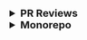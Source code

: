<details >
 <summary style="font-size: large; font-weight: bold">PR Reviews</summary>


Code Review is a powerful tool that:

- Helps team members adapt their mental model of the system as it’s changing
- Ensures the change correctly solves the problem
- Opens discussion for strengths and weaknesses of a design
- Catches bugs before they get to production
- Keeps the code style and organization consistent
- It’s helpful to think of these benefits as a hierarchy of needs.

![img.png](img.png)

Referred from: https://blakesmith.me/2015/02/09/code-review-essentials-for-software-teams.html

----
</details>


<details >
 <summary style="font-size: large; font-weight: bold">Monorepo</summary>

### Why we need monorepo?

- Manage multiple packages in single git repo
  ![img_57.png](img_57.png)
- Give visibility of whole codebase of a Org/Business Unit
  ![img_58.png](img_58.png)
- Consistency using different things across codebase like Eslint config, documentation etc
  ![img_59.png](img_59.png)
- The most powerful feature is dependency management. In monorepo once there is change in one place it will instantly reflect on dependent part of the code
  ![img_60.png](img_60.png)
- Third party library are also managed such that it dedupe all the shared package across multiple app
  ![img_61.png](img_61.png)
- It also make CI/CD fast, since whole codebase is unified already hence making build and testing easy
  ![img_62.png](img_62.png)


### Issue with monorepo

Over the time whole repo will grow BIG
- It will slow down build
  ![img_63.png](img_63.png)
- IDE will lag to process all the git history
  ![img_64.png](img_64.png)
- On CI server it will take insane time to run all test
  ![img_65.png](img_65.png)


### Solution

1. To solve these issue big tech Facebook created Buck, Google created Blaze etc tools
   ![img_66.png](img_66.png)

2.
- We can also use our package manager (npm, yarn) to solve this
  ![img_67.png](img_67.png)
  ![img_68.png](img_68.png)
  ![img_69.png](img_69.png)

We need to create `workspace` for our `apps`, `packages` etc this will dedupe any duplicate library

- It also help orchestrate script such that we can run test and other things for all apps at once

3. In above solution we have issue downloading dependency on our system for all apps. We can use `pnpm` to solve this
   ![img_70.png](img_70.png)
   Its a drop in replacement to solve this issue
   ![img_71.png](img_71.png)

4. Even with above solution we still have issue of rebuilding & recompiling all apps at once. Hence we
   need much better tool to address this
   ![img_72.png](img_72.png)
   ![img_73.png](img_73.png)
- It will smartly detect what need to be tested and what need to rebuild whenever there is change in file system
  ![img_74.png](img_74.png)
  ![img_75.png](img_75.png)

![img_76.png](img_76.png)

Referred Video: https://youtu.be/9iU_IE6vnJ8?si=cwsq2R7YDKw7ajuu


<details >
 <summary style="font-size: large; font-weight: bold">🔍 Exhaustive Monorepo Tools Comparison</summary>

Good video explaining best monorepo setup: https://www.youtube.com/watch?v=hRyU0bN7qhw&t=1s


## 1. **NPM Workspaces** (Built-in)

### Overview
Native npm feature (npm 7+) for managing multiple packages.

### Pros ✅
- **Zero additional dependencies** - built into npm
- Simple to set up - just add `workspaces` field to root `package.json`
- Automatic dependency hoisting
- Native support - no learning curve if you know npm
- Good for simple monorepos
- Works with existing npm scripts

### Cons ❌
- **No task orchestration** - can't run scripts across packages intelligently
- **No caching** - rebuilds everything every time
- **No dependency graph awareness** - must manually order builds
- No visualization tools
- Basic features compared to dedicated tools
- Poor performance for large monorepos

### Best For
- Small monorepos (2-5 packages)
- Teams already using npm
- Simple projects without complex build dependencies

### Setup Complexity: ⭐ (Very Easy)
### Performance: ⭐⭐ (Poor at scale)
### Ecosystem: ⭐⭐⭐ (Native npm)

---

## 2. **Yarn Workspaces** (Classic & Berry)

### Overview
Yarn's native workspace management (similar to npm workspaces but more mature).

### Pros ✅
- Built into Yarn (no extra packages)
- Better performance than npm workspaces
- Excellent dependency hoisting
- **Yarn Berry (v2+)** has Plug'n'Play for faster installs
- Good CLI for running workspace commands
- `yarn workspace <name> <command>` syntax
- Better error messages than npm

### Cons ❌
- Still **no intelligent caching**
- **No task orchestration** - no parallel/sequential build intelligence
- Yarn Berry adoption is still growing (breaking changes from v1)
- No built-in visualization
- Must manage build order manually

### Best For
- Small to medium monorepos
- Teams comfortable with Yarn
- Projects needing better DX than npm workspaces

### Setup Complexity: ⭐ (Very Easy)
### Performance: ⭐⭐⭐ (Good dependency management)
### Ecosystem: ⭐⭐⭐⭐ (Mature, wide adoption)

---

## 3. **PNPM Workspaces** ⭐ HIGHLY RECOMMENDED

### Overview
Fast, disk-efficient package manager with first-class workspace support.

### Pros ✅
- **Fastest installs** - uses content-addressable storage (symlinks)
- **Best disk efficiency** - saves 2-3x disk space vs npm/yarn
- **Strict dependency isolation** - prevents phantom dependencies
- Built-in workspace support via `pnpm-workspace.yaml`
- Excellent monorepo support out of the box
- Can run commands in topological order: `pnpm -r --workspace-concurrency=1 build`
- Growing ecosystem and adoption
- Compatible with npm packages
- Better security (stricter dependency resolution)

### Cons ❌
- **No advanced caching** like Turborepo (still runs all tasks)
- **No distributed caching**
- Some edge case compatibility issues with older packages
- Smaller community than npm/yarn (but growing fast)
- Learning curve if team is unfamiliar with pnpm

### Best For
- **Most modern monorepos** - great balance of simplicity and features
- Large codebases where disk space matters
- Teams wanting performance without complexity
- **Recommended if you want workspace features without heavy tooling**

### Setup Complexity: ⭐⭐ (Easy - just add `pnpm-workspace.yaml`)
### Performance: ⭐⭐⭐⭐⭐ (Excellent)
### Ecosystem: ⭐⭐⭐⭐ (Rapidly growing)

---

## 4. **Lerna** (Classic Monorepo Tool)

### Overview
One of the original monorepo tools, now in maintenance mode (sold to Nx team).

### Pros ✅
- **Mature and battle-tested** (used by Babel, Jest, etc.)
- Excellent versioning and publishing workflows
- `lerna publish` handles complex release scenarios
- Independent or fixed versioning modes
- Good for library publishers
- Can use with npm/yarn/pnpm workspaces underneath

### Cons ❌
- **No longer actively developed** (Nx team maintains it minimally)
- **No caching** by default
- **Poor performance** - slow task execution
- Being replaced by Nx in most cases
- Overhead for simple use cases
- Outdated architecture compared to modern tools

### Best For
- **Legacy projects already using Lerna**
- Publishing multiple npm packages with coordinated releases
- **NOT recommended for new projects** - use Turborepo or Nx instead

### Setup Complexity: ⭐⭐⭐ (Moderate)
### Performance: ⭐⭐ (Slow)
### Ecosystem: ⭐⭐⭐ (Mature but declining)

---

## 5. **Nx** ⭐ BEST FOR LARGE ENTERPRISES

### Overview
Powerful, full-featured monorepo build system with advanced capabilities.

### Pros ✅
- **Best-in-class caching** - local and distributed
- **Intelligent task orchestration** - dependency graph aware
- **Affected command** - only builds what changed: `nx affected:build`
- **Distributed task execution** on Nx Cloud
- **Code generators** - scaffolding for new packages
- **Visualization** - `nx graph` shows dependency graph
- Excellent plugin ecosystem (React, Angular, Node, etc.)
- **Migration tools** - automated refactoring
- Great for large teams and complex monorepos
- Active development and backing from Nrwl

### Cons ❌
- **High complexity** - steep learning curve
- **Opinionated** - wants you to use Nx conventions
- **Heavy setup** - lots of configuration files
- Overkill for simple monorepos
- Can feel like "framework lock-in"
- Configuration can be overwhelming

### Best For
- **Large enterprise monorepos** (50+ packages)
- Teams needing distributed builds
- Projects requiring code generation and consistency enforcement
- Organizations with dedicated DevOps/tooling teams

### Setup Complexity: ⭐⭐⭐⭐ (Complex)
### Performance: ⭐⭐⭐⭐⭐ (Excellent with caching)
### Ecosystem: ⭐⭐⭐⭐⭐ (Richest plugin system)

---

## 6. **Turborepo** ⭐ BEST FOR FAST SETUP + PERFORMANCE

### Overview
Modern, zero-config monorepo tool by Vercel focusing on speed and simplicity.

### Pros ✅
- **Incredible performance** - parallel execution + caching
- **Zero config to start** - works with existing structure
- **Remote caching** - share builds across team/CI
- **Simple mental model** - define pipeline in `turbo.json`
- **Framework agnostic** - works with any tool
- **Lightweight** - minimal overhead
- Works with npm/yarn/pnpm workspaces
- Great documentation and DX
- Backed by Vercel (strong support)
- Perfect for incremental adoption

### Cons ❌
- **Newer tool** - less mature than Nx (but evolving fast)
- **No code generation** - focused only on builds
- **No graph visualization** (yet)
- Fewer plugins than Nx
- Less opinionated (pro and con)
- No migration tools

### Best For
- **Modern web monorepos** - especially Next.js, React, Node
- **Teams wanting speed without complexity**
- Projects needing fast CI/CD
- **Recommended for most new monorepos** - best balance

### Setup Complexity: ⭐ (Extremely Easy)
### Performance: ⭐⭐⭐⭐⭐ (Excellent)
### Ecosystem: ⭐⭐⭐⭐ (Growing, Vercel-backed)

---

## 7. **Rush** (Microsoft)

### Overview
Microsoft's enterprise-grade monorepo manager for large-scale projects.

### Pros ✅
- **Enterprise-focused** - built for massive scale
- **Sophisticated versioning** - policy-driven version management
- **Incremental builds** - only build what changed
- **Change management** - change logs and review workflow
- Excellent for npm package publishers
- Strong governance and policies
- Used internally at Microsoft

### Cons ❌
- **Very complex** - steep learning curve
- **Heavy documentation** - overwhelming for newcomers
- **Overkill for most projects**
- Smaller community than Nx/Turborepo
- Rigid structure requirements
- Not as fast as Turborepo or Nx

### Best For
- **Massive enterprise monorepos** (100+ packages)
- Organizations needing strict governance
- Teams publishing many npm packages
- **Only if you need enterprise-grade controls**

### Setup Complexity: ⭐⭐⭐⭐⭐ (Very Complex)
### Performance: ⭐⭐⭐⭐ (Good but not fastest)
### Ecosystem: ⭐⭐⭐ (Niche but powerful)

---

# 📊 Side-by-Side Comparison

| Feature | npm/yarn | pnpm | Lerna | Nx | Turborepo | Rush |
|---------|----------|------|-------|----|-----------| -----|
| **Setup Time** | 5 min | 10 min | 30 min | 2-3 hrs | 15 min | 4+ hrs |
| **Caching** | ❌ | ❌ | ❌ | ✅ Local+Remote | ✅ Local+Remote | ✅ Local |
| **Task Orchestration** | ❌ | Basic | Basic | ✅ Advanced | ✅ Excellent | ✅ Advanced |
| **Affected Detection** | ❌ | ❌ | ✅ | ✅ Excellent | ✅ Good | ✅ Good |
| **Code Generation** | ❌ | ❌ | ❌ | ✅ Excellent | ❌ | Limited |
| **Graph Visualization** | ❌ | ❌ | ❌ | ✅ | ❌ | Limited |
| **Learning Curve** | Low | Low | Medium | High | Low | Very High |
| **Performance (Large)** | ⭐⭐ | ⭐⭐⭐⭐ | ⭐⭐ | ⭐⭐⭐⭐⭐ | ⭐⭐⭐⭐⭐ | ⭐⭐⭐⭐ |
| **Disk Efficiency** | ⭐⭐ | ⭐⭐⭐⭐⭐ | ⭐⭐ | ⭐⭐⭐ | ⭐⭐⭐ | ⭐⭐⭐ |
| **CI/CD Speed** | Slow | Fast | Slow | Very Fast | Very Fast | Fast |
| **Community** | Huge | Growing | Declining | Large | Growing | Small |
| **Vendor Lock-in** | None | None | Low | Medium | Low | Medium |

---

# 🚦 Decision Matrix

### Choose **PNPM + Turborepo** if:
- ✅ You want best performance NOW
- ✅ You want simple setup (1-2 days)
- ✅ Your team values velocity
- ✅ You use Vite/React/modern stack

### Choose **PNPM Only** if:
- ✅ You want minimal risk
- ✅ You want to improve installs first
- ✅ You'll add Turborepo later
- ✅ Current build times are acceptable

### Choose **Nx** if:
- ✅ You have 15+ apps planned
- ✅ You need code generation
- ✅ You want enforced best practices
- ✅ You have time to learn (1-2 weeks)

---

**My Strong Recommendation**: Start with **PNPM + Turborepo**. It gives you 80% of Nx benefits with 20% of the complexity.


-------
</details>


--------
</details>
